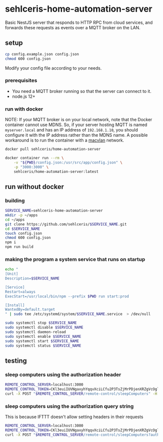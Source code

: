 # sehlceris-home-automation-server

Basic NestJS server that responds to HTTP RPC from cloud services, and forwards these requests as events over a MQTT broker on the LAN.

## setup

```bash
cp config.example.json config.json
chmod 600 config.json
```

Modify your config file according to your needs.

### prerequisites

- You need a MQTT broker running so that the server can connect to it.
- node.js 12+

### run with docker

NOTE: If your MQTT broker is on your local network, note that the Docker container cannot use MDNS.
So, if your server hosting MQTT is named `myserver.local` and has an IP address of `192.168.1.10`, you should configure it with the IP address rather than the MDNS name.
A possible workaround is to run the container with a [macvlan](https://docs.docker.com/network/macvlan/) network.

```bash
docker pull sehlceris/home-automation-server

docker container run --rm \
    -v "${PWD}/config.json:/usr/src/app/config.json" \
    -p "3000:3000" \
    sehlceris/home-automation-server:latest
```

## run without docker

### building

```bash
SERVICE_NAME=sehlceris-home-automation-server
mkdir -p ~/apps
cd ~/apps
git clone https://github.com/sehlceris/$SERVICE_NAME.git
cd $SERVICE_NAME
touch config.json
chmod 600 config.json
npm i
npm run build
```

### making the program a system service that runs on startup

```bash
echo "
[Unit]
Description=$SERVICE_NAME

[Service]
Restart=always
ExecStart=/usr/local/bin/npm --prefix $PWD run start:prod

[Install]
WantedBy=default.target
" | sudo tee /etc/systemd/system/$SERVICE_NAME.service  > /dev/null

sudo systemctl stop $SERVICE_NAME
sudo systemctl disable $SERVICE_NAME
sudo systemctl daemon-reload
sudo systemctl enable $SERVICE_NAME
sudo systemctl start $SERVICE_NAME
sudo systemctl status $SERVICE_NAME
```

## testing

### sleep computers using the authorization header

```bash
REMOTE_CONTROL_SERVER=localhost:3000
REMOTE_CONTROL_TOKEN=CKl3euiIUVNgaxyhYqqvXciLCfu2P3TsZjMrPDjenXRZgVcOglA9BpuI0OlGZJ4wFRy8KtqzihzRrQNeslSHTA
curl -X POST "$REMOTE_CONTROL_SERVER/remote-control/sleepComputers" -H "Authorization: Bearer $REMOTE_CONTROL_TOKEN"
```

### sleep computers using the authorization query string

This is because IFTTT doesn't allow setting headers in their requests

```bash
REMOTE_CONTROL_SERVER=localhost:3000
REMOTE_CONTROL_TOKEN=CKl3euiIUVNgaxyhYqqvXciLCfu2P3TsZjMrPDjenXRZgVcOglA9BpuI0OlGZJ4wFRy8KtqzihzRrQNeslSHTA
curl -X POST "$REMOTE_CONTROL_SERVER/remote-control/sleepComputers?authorization=$REMOTE_CONTROL_TOKEN"
```

